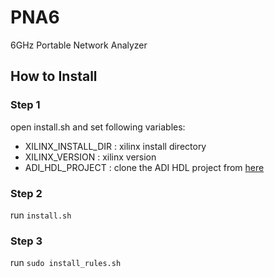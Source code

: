 # PNA6

6GHz Portable Network Analyzer

## How to Install

### Step 1

open install.sh and set following variables:
- XILINX_INSTALL_DIR : xilinx install directory
- XILINX_VERSION : xilinx version
- ADI_HDL_PROJECT : clone the ADI HDL project from [here](https://github.com/analogdevicesinc/hdl.git)

### Step 2

run `install.sh`

### Step 3

run `sudo install_rules.sh`
